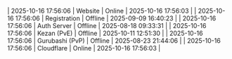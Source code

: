 | 2025-10-16 17:56:06 | Website | Online | 2025-10-16 17:56:03 |
| 2025-10-16 17:56:06 | Registration | Offline | 2025-09-09 16:40:23 |
| 2025-10-16 17:56:06 | Auth Server | Offline | 2025-08-18 09:33:31 |
| 2025-10-16 17:56:06 | Kezan (PvE) | Offline | 2025-10-11 12:51:30 |
| 2025-10-16 17:56:06 | Gurubashi (PvP) | Offline | 2025-08-23 21:44:06 |
| 2025-10-16 17:56:06 | Cloudflare | Online | 2025-10-16 17:56:03 |

